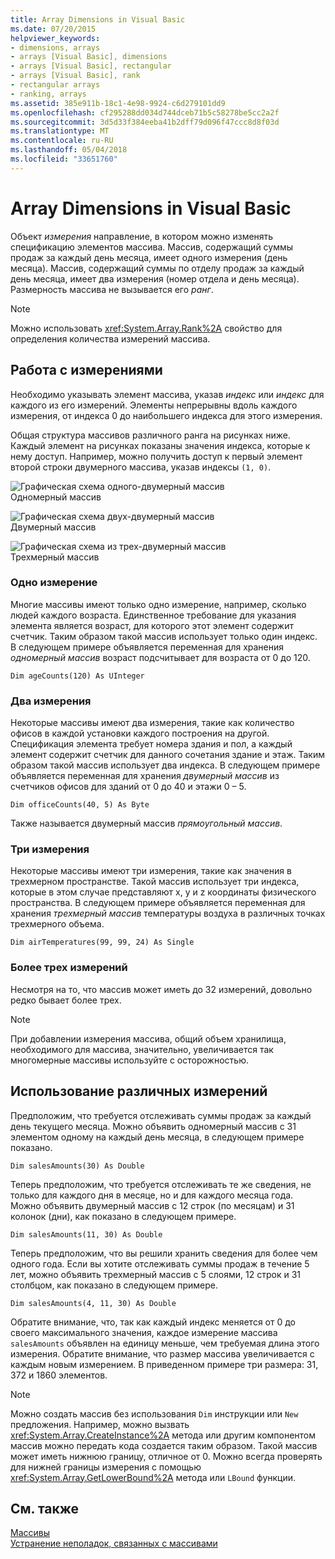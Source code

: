 ```yaml
---
title: Array Dimensions in Visual Basic
ms.date: 07/20/2015
helpviewer_keywords:
- dimensions, arrays
- arrays [Visual Basic], dimensions
- arrays [Visual Basic], rectangular
- arrays [Visual Basic], rank
- rectangular arrays
- ranking, arrays
ms.assetid: 385e911b-18c1-4e98-9924-c6d279101dd9
ms.openlocfilehash: cf295288dd034d744dceb71b5c58278be5cc2a2f
ms.sourcegitcommit: 3d5d33f384eeba41b2dff79d096f47ccc8d8f03d
ms.translationtype: MT
ms.contentlocale: ru-RU
ms.lasthandoff: 05/04/2018
ms.locfileid: "33651760"
---
```

# <a name="array-dimensions-in-visual-basic"></a>Array Dimensions in Visual Basic
Объект *измерения* направление, в котором можно изменять спецификацию элементов массива. Массив, содержащий суммы продаж за каждый день месяца, имеет одного измерения (день месяца). Массив, содержащий суммы по отделу продаж за каждый день месяца, имеет два измерения (номер отдела и день месяца). Размерность массива не вызывается его *ранг*.  
  
> [!NOTE]
>  Можно использовать <xref:System.Array.Rank%2A> свойство для определения количества измерений массива.  
  
## <a name="working-with-dimensions"></a>Работа с измерениями  
 Необходимо указывать элемент массива, указав *индекс* или *индекс* для каждого из его измерений. Элементы непрерывны вдоль каждого измерения, от индекса 0 до наибольшего индекса для этого измерения.  
  
 Общая структура массивов различного ранга на рисунках ниже. Каждый элемент на рисунках показаны значения индекса, которые к нему доступ. Например, можно получить доступ к первый элемент второй строки двумерного массива, указав индексы `(1, 0)`.  
  
 ![Графическая схема одного&#45;двумерный массив](../../../../visual-basic/programming-guide/language-features/arrays/media/arrayexdimone.gif "ArrayExDimOne")  
Одномерный массив  
  
 ![Графическая схема двух&#45;двумерный массив](../../../../visual-basic/programming-guide/language-features/arrays/media/arrayexdimtwo.gif "ArrayExDimTwo")  
Двумерный массив  
  
 ![Графическая схема из трех&#45;двумерный массив](../../../../visual-basic/programming-guide/language-features/arrays/media/arrayexdimthree.gif "ArrayExDimThree")  
Трехмерный массив  
  
### <a name="one-dimension"></a>Одно измерение  
 Многие массивы имеют только одно измерение, например, сколько людей каждого возраста. Единственное требование для указания элемента является возраст, для которого этот элемент содержит счетчик. Таким образом такой массив использует только один индекс. В следующем примере объявляется переменная для хранения *одномерный массив* возраст подсчитывает для возраста от 0 до 120.  
  
```  
Dim ageCounts(120) As UInteger  
```  
  
### <a name="two-dimensions"></a>Два измерения  
 Некоторые массивы имеют два измерения, такие как количество офисов в каждой установки каждого построения на другой. Спецификация элемента требует номера здания и пол, а каждый элемент содержит счетчик для данного сочетания здание и этаж. Таким образом такой массив использует два индекса. В следующем примере объявляется переменная для хранения *двумерный массив* из счетчиков офисов для зданий от 0 до 40 и этажи 0 – 5.  
  
```  
Dim officeCounts(40, 5) As Byte  
```  
  
 Также называется двумерный массив *прямоугольный массив*.  
  
### <a name="three-dimensions"></a>Три измерения  
 Некоторые массивы имеют три измерения, такие как значения в трехмерном пространстве. Такой массив использует три индекса, которые в этом случае представляют x, y и z координаты физического пространства. В следующем примере объявляется переменная для хранения *трехмерный массив* температуры воздуха в различных точках трехмерного объема.  
  
```  
Dim airTemperatures(99, 99, 24) As Single  
```  
  
### <a name="more-than-three-dimensions"></a>Более трех измерений  
 Несмотря на то, что массив может иметь до 32 измерений, довольно редко бывает более трех.  
  
> [!NOTE]
>  При добавлении измерения массива, общий объем хранилища, необходимого для массива, значительно, увеличивается так многомерные массивы используйте с осторожностью.  
  
## <a name="using-different-dimensions"></a>Использование различных измерений  
 Предположим, что требуется отслеживать суммы продаж за каждый день текущего месяца. Можно объявить одномерный массив с 31 элементом одному на каждый день месяца, в следующем примере показано.  
  
```  
Dim salesAmounts(30) As Double  
```  
  
 Теперь предположим, что требуется отслеживать те же сведения, не только для каждого дня в месяце, но и для каждого месяца года. Можно объявить двумерный массив с 12 строк (по месяцам) и 31 колонок (дни), как показано в следующем примере.  
  
```  
Dim salesAmounts(11, 30) As Double  
```  
  
 Теперь предположим, что вы решили хранить сведения для более чем одного года. Если вы хотите отслеживать суммы продаж в течение 5 лет, можно объявить трехмерный массив с 5 слоями, 12 строк и 31 столбцом, как показано в следующем примере.  
  
```  
Dim salesAmounts(4, 11, 30) As Double  
```  
  
 Обратите внимание, что, так как каждый индекс меняется от 0 до своего максимального значения, каждое измерение массива `salesAmounts` объявлен на единицу меньше, чем требуемая длина этого измерения. Обратите внимание, что размер массива увеличивается с каждым новым измерением. В приведенном примере три размера: 31, 372 и 1860 элементов.  
  
> [!NOTE]
>  Можно создать массив без использования `Dim` инструкции или `New` предложения. Например, можно вызвать <xref:System.Array.CreateInstance%2A> метода или другим компонентом массив можно передать кода создается таким образом. Такой массив может иметь нижнюю границу, отличное от 0. Можно всегда проверять для нижней границы измерения с помощью <xref:System.Array.GetLowerBound%2A> метода или `LBound` функции.  
  
## <a name="see-also"></a>См. также  
 [Массивы](../../../../visual-basic/programming-guide/language-features/arrays/index.md)  
 [Устранение неполадок, связанных с массивами](../../../../visual-basic/programming-guide/language-features/arrays/troubleshooting-arrays.md)

